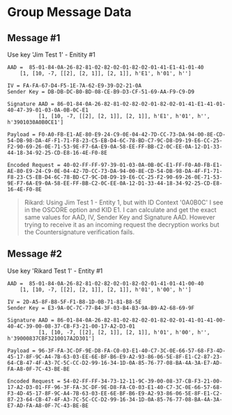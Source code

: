 # Group Message Data

## Message #1

Use key 'Jim Test 1' - Enitity #1

~~~
AAD =  85-01-84-0A-26-82-81-02-82-02-01-82-02-01-41-E1-41-01-40
    [1, [10, -7, [[2], [2, 1]], [2, 1]], h'E1', h'01', h'']
      
IV = FA-FA-67-D4-F5-1E-7A-62-E9-39-D2-21-0A
Sender Key = DB-DB-DC-B0-BD-08-CE-B9-D3-CF-51-69-AA-F9-C9-D9

Signature AAD = 86-01-84-0A-26-82-81-02-82-02-01-82-02-01-41-E1-41-01-40-47-39-01-03-0A-0B-0C-E1
          [1, [10, -7, [[2], [2, 1]], [2, 1]], h'E1', h'01', h'', h'3901030A0B0CE1']

Payload = F0-A0-FB-E1-AE-80-E9-24-C9-0E-04-42-7D-CC-73-DA-94-00-8E-CD-54-DB-98-DA-4F-F1-71-F8-23-C5-EB-D4-6C-78-BD-C7-9C-D8-D9-19-E6-CC-25-F2-90-69-26-0E-71-53-9E-F7-6A-E9-0A-58-EE-FF-BB-C2-0C-EE-0A-12-D1-33-44-18-34-92-25-CD-E8-16-4E-F0-8E

Encoded Request = 40-02-FF-FF-97-39-01-03-0A-0B-0C-E1-FF-F0-A0-FB-E1-AE-80-E9-24-C9-0E-04-42-7D-CC-73-DA-94-00-8E-CD-54-DB-98-DA-4F-F1-71-F8-23-C5-EB-D4-6C-78-BD-C7-9C-D8-D9-19-E6-CC-25-F2-90-69-26-0E-71-53-9E-F7-6A-E9-0A-58-EE-FF-BB-C2-0C-EE-0A-12-D1-33-44-18-34-92-25-CD-E8-16-4E-F0-8E
~~~

> Rikard: Using Jim Test 1 - Entity 1, but with ID Context '0A0B0C' I see in the OSCORE option and KID E1.
> I can calculate and get the exact same values for AAD, IV, Sender Key and Signature AAD.
> However trying to receive it as an incoming request the decryption works but the Countersignature verification fails.

## Message #2

Use key 'Rikard Test 1' - Entity #1

~~~
AAD =  85-01-84-0A-26-82-81-02-82-02-01-82-02-01-41-01-41-00-40
    [1, [10, -7, [[2], [2, 1]], [2, 1]], h'01', h'00', h'']
      
IV = 2D-A5-8F-B8-5F-F1-B8-1D-0B-71-81-B8-5E
Sender Key = E3-9A-0C-7C-77-B4-3F-03-B4-B3-9A-B9-A2-68-69-9F

Signature AAD = 86-01-84-0A-26-82-81-02-82-02-01-82-02-01-41-01-41-00-40-4C-39-00-08-37-CB-F3-21-00-17-A2-D3-01
          [1, [10, -7, [[2], [2, 1]], [2, 1]], h'01', h'00', h'', h'39000837CBF3210017A2D301']

Payload = 96-3F-FA-3C-DF-9E-D8-FA-C0-03-E1-40-C7-3C-0E-66-57-68-F3-4D-45-17-8F-9C-A4-7B-63-03-EE-6E-BF-B6-E9-A2-93-86-06-5E-8F-E1-C2-87-23-64-CB-47-4F-A3-7C-5C-CC-D2-99-16-34-1D-0A-85-76-77-08-BA-4A-3A-E7-AD-FA-A8-0F-7C-43-BE-BE

Encoded Request = 54-02-FF-FF-34-73-12-11-9C-39-00-08-37-CB-F3-21-00-17-A2-D3-01-FF-96-3F-FA-3C-DF-9E-D8-FA-C0-03-E1-40-C7-3C-0E-66-57-68-F3-4D-45-17-8F-9C-A4-7B-63-03-EE-6E-BF-B6-E9-A2-93-86-06-5E-8F-E1-C2-87-23-64-CB-47-4F-A3-7C-5C-CC-D2-99-16-34-1D-0A-85-76-77-08-BA-4A-3A-E7-AD-FA-A8-0F-7C-43-BE-BE
